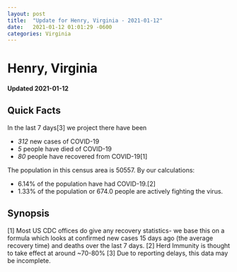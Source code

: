 ```yaml
---
layout: post
title:  "Update for Henry, Virginia - 2021-01-12"
date:   2021-01-12 01:01:29 -0600
categories: Virginia
---
```


# Henry, Virginia
#### Updated 2021-01-12

## Quick Facts

In the last 7 days[3] we project there have been
- *312* new cases of COVID-19
- *5* people have died of COVID-19
- *80* people have recovered from COVID-19[1]

The population in this census area is 50557. By our calculations:
- 6.14% of the population have had COVID-19.[2]
- 1.33% of the population or 674.0 people are actively fighting the virus.

## Synopsis




[1] Most US CDC offices do give any recovery statistics- we base this on a formula which looks at confirmed new cases
15 days ago (the average recovery time) and deaths over the last 7 days.
[2] Herd Immunity is thought to take effect at around ~70-80%
[3] Due to reporting delays, this data may be incomplete. 
    